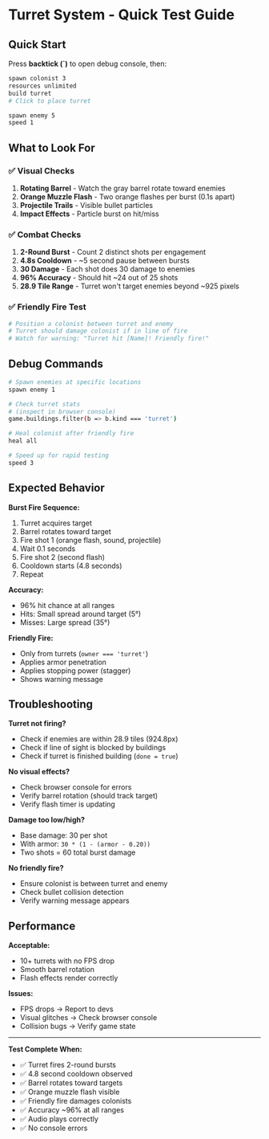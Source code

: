 # Turret System - Quick Test Guide

## Quick Start

Press **backtick (`)** to open debug console, then:

```bash
spawn colonist 3
resources unlimited
build turret
# Click to place turret

spawn enemy 5
speed 1
```

## What to Look For

### ✅ Visual Checks

1. **Rotating Barrel** - Watch the gray barrel rotate toward enemies
2. **Orange Muzzle Flash** - Two orange flashes per burst (0.1s apart)
3. **Projectile Trails** - Visible bullet particles
4. **Impact Effects** - Particle burst on hit/miss

### ✅ Combat Checks

1. **2-Round Burst** - Count 2 distinct shots per engagement
2. **4.8s Cooldown** - ~5 second pause between bursts
3. **30 Damage** - Each shot does 30 damage to enemies
4. **96% Accuracy** - Should hit ~24 out of 25 shots
5. **28.9 Tile Range** - Turret won't target enemies beyond ~925 pixels

### ✅ Friendly Fire Test

```bash
# Position a colonist between turret and enemy
# Turret should damage colonist if in line of fire
# Watch for warning: "Turret hit [Name]! Friendly fire!"
```

## Debug Commands

```bash
# Spawn enemies at specific locations
spawn enemy 1

# Check turret stats
# (inspect in browser console)
game.buildings.filter(b => b.kind === 'turret')

# Heal colonist after friendly fire
heal all

# Speed up for rapid testing
speed 3
```

## Expected Behavior

**Burst Fire Sequence:**
1. Turret acquires target
2. Barrel rotates toward target
3. Fire shot 1 (orange flash, sound, projectile)
4. Wait 0.1 seconds
5. Fire shot 2 (second flash)
6. Cooldown starts (4.8 seconds)
7. Repeat

**Accuracy:**
- 96% hit chance at all ranges
- Hits: Small spread around target (5°)
- Misses: Large spread (35°)

**Friendly Fire:**
- Only from turrets (`owner === 'turret'`)
- Applies armor penetration
- Applies stopping power (stagger)
- Shows warning message

## Troubleshooting

**Turret not firing?**
- Check if enemies are within 28.9 tiles (924.8px)
- Check if line of sight is blocked by buildings
- Check if turret is finished building (`done = true`)

**No visual effects?**
- Check browser console for errors
- Verify barrel rotation (should track target)
- Verify flash timer is updating

**Damage too low/high?**
- Base damage: 30 per shot
- With armor: `30 * (1 - (armor - 0.20))`
- Two shots = 60 total burst damage

**No friendly fire?**
- Ensure colonist is between turret and enemy
- Check bullet collision detection
- Verify warning message appears

## Performance

**Acceptable:**
- 10+ turrets with no FPS drop
- Smooth barrel rotation
- Flash effects render correctly

**Issues:**
- FPS drops → Report to devs
- Visual glitches → Check browser console
- Collision bugs → Verify game state

---

**Test Complete When:**
- ✅ Turret fires 2-round bursts
- ✅ 4.8 second cooldown observed
- ✅ Barrel rotates toward targets
- ✅ Orange muzzle flash visible
- ✅ Friendly fire damages colonists
- ✅ Accuracy ~96% at all ranges
- ✅ Audio plays correctly
- ✅ No console errors
